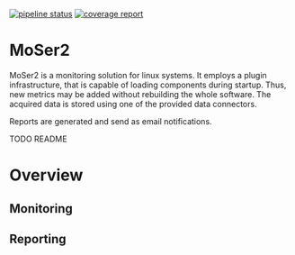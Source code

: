 [![pipeline status](http://gitlab-server.fritz.box/root/moser2/badges/master/pipeline.svg)](http://gitlab-server.fritz.box/root/moser2/commits/master)
[![coverage report](http://gitlab-server.fritz.box/root/moser2/badges/master/coverage.svg)](http://gitlab-server.fritz.box/root/moser2/commits/master)
# MoSer2

MoSer2 is a monitoring solution for linux systems.
It employs a plugin infrastructure, that is capable of loading components during startup. 
Thus, new metrics may be added without rebuilding the whole software. 
The acquired data is stored using one of the provided data connectors.

Reports are generated and send as email notifications. 

TODO README

# Overview 
## Monitoring 

## Reporting 

